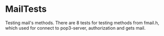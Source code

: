 MailTests
=========

Testing mail's methods. There are 8 tests for testing methods from fmail.h, which used for connect to pop3-server, authorization and gets mail.